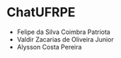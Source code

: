 # ChatUFRPE

- Felipe da Silva Coimbra Patriota
- Valdir Zacarias de Oliveira Junior
- Alysson Costa Pereira
